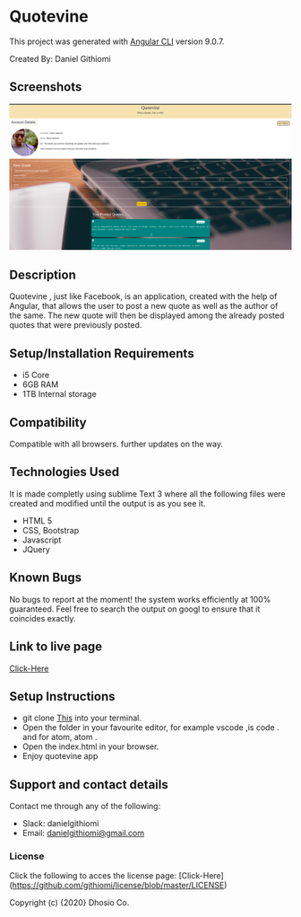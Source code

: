# Quotevine

 This project was generated with [Angular CLI](https://github.com/angular/angular-cli) version 9.0.7.

 Created By: Daniel Githiomi

## Screenshots

  ![SCREENSHOT](src/assets/quotevine.png)

## Description

Quotevine , just like Facebook, is an application, created with the help of Angular, that allows the user to post a new quote as well as the author of the same. The new quote will then be displayed among the already posted quotes that were previously posted.

## Setup/Installation Requirements
* i5 Core
* 6GB RAM
* 1TB Internal storage 

## Compatibility

  Compatible with all browsers.
  further updates on the way. 

## Technologies Used
It is made completly using sublime Text 3 where all the following files were created and modified until the output is as you see it.
* HTML 5
* CSS, Bootstrap
* Javascript
* JQuery

## Known Bugs
No bugs to report at the moment! the system works efficiently at 100% guaranteed. Feel free to search the output on googl to ensure that it coincides exactly.

## Link to live page
[Click-Here](https://githiomi.github.io/Quotevine)

## Setup Instructions
* git clone [This](https://githiomi.github.io/Quotevine) into your terminal.  
* Open the folder in your favourite editor, for example vscode ,is code . and for atom, atom . 
* Open the index.html in your browser.
* Enjoy quotevine app


## Support and contact details
Contact me through any of the following:
* Slack: danielgithiomi
* Email: danielgithiomi@gmail.com


### License
Click the following to acces the license page: [Click-Here] (https://github.com/githiomi/license/blob/master/LICENSE)

Copyright (c) {2020} Dhosio Co.
